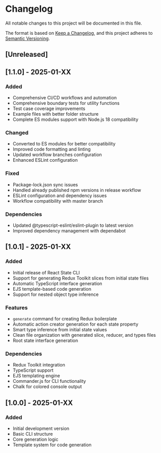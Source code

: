 # Changelog

All notable changes to this project will be documented in this file.

The format is based on [Keep a Changelog](https://keepachangelog.com/en/1.0.0/),
and this project adheres to [Semantic Versioning](https://semver.org/spec/v2.0.0.html).

## [Unreleased]

## [1.1.0] - 2025-01-XX

### Added
- Comprehensive CI/CD workflows and automation
- Comprehensive boundary tests for utility functions
- Test case coverage improvements
- Example files with better folder structure
- Complete ES modules support with Node.js 18 compatibility

### Changed
- Converted to ES modules for better compatibility
- Improved code formatting and linting
- Updated workflow branches configuration
- Enhanced ESLint configuration

### Fixed
- Package-lock.json sync issues
- Handled already published npm versions in release workflow
- ESLint configuration and dependency issues
- Workflow compatibility with master branch

### Dependencies
- Updated @typescript-eslint/eslint-plugin to latest version
- Improved dependency management with dependabot

## [1.0.1] - 2025-01-XX

### Added
- Initial release of React State CLI
- Support for generating Redux Toolkit slices from initial state files
- Automatic TypeScript interface generation
- EJS template-based code generation
- Support for nested object type inference

### Features
- `generate` command for creating Redux boilerplate
- Automatic action creator generation for each state property
- Smart type inference from initial state values
- Clean file organization with generated slice, reducer, and types files
- Root state interface generation

### Dependencies
- Redux Toolkit integration
- TypeScript support
- EJS templating engine
- Commander.js for CLI functionality
- Chalk for colored console output

## [1.0.0] - 2025-01-XX

### Added
- Initial development version
- Basic CLI structure
- Core generation logic
- Template system for code generation 